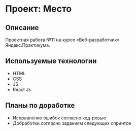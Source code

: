 # Проект: Место

## Описание

Проектная работа №11 на курсе «Веб-разработчик» Яндекс.Практикума.

## Используемые технологии

- HTML
- CSS
- JS
- React Js

<!-- ## Демо

[Страница на GH Pages](https://vkluchenkov.github.io/mesto/) -->

## Планы по доработке

- Исправление ошибок согласно код-ревью
- Добработки согласно заданиям следующих спринтов
